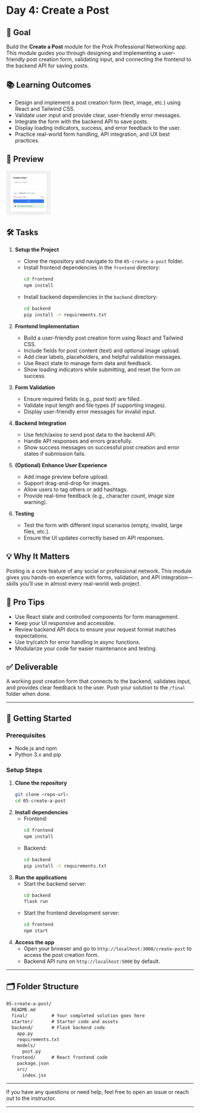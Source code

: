 # Day 4: Create a Post

## 🎯 Goal

Build the **Create a Post** module for the Prok Professional Networking app. This module guides you through designing and implementing a user-friendly post creation form, validating input, and connecting the frontend to the backend API for saving posts.

## 📚 Learning Outcomes

- Design and implement a post creation form (text, image, etc.) using React and Tailwind CSS.
- Validate user input and provide clear, user-friendly error messages.
- Integrate the form with the backend API to save posts.
- Display loading indicators, success, and error feedback to the user.
- Practice real-world form handling, API integration, and UX best practices.

## 📸 Preview

<img src="post.png" alt="Post Creation" width="120"/>

## 🛠️ Tasks

1. **Setup the Project**

   - Clone the repository and navigate to the `05-create-a-post` folder.
   - Install frontend dependencies in the `frontend` directory:
     ```bash
     cd frontend
     npm install
     ```
   - Install backend dependencies in the `backend` directory:
     ```bash
     cd backend
     pip install -r requirements.txt
     ```

2. **Frontend Implementation**

   - Build a user-friendly post creation form using React and Tailwind CSS.
   - Include fields for post content (text) and optional image upload.
   - Add clear labels, placeholders, and helpful validation messages.
   - Use React state to manage form data and feedback.
   - Show loading indicators while submitting, and reset the form on success.

3. **Form Validation**

   - Ensure required fields (e.g., post text) are filled.
   - Validate input length and file types (if supporting images).
   - Display user-friendly error messages for invalid input.

4. **Backend Integration**

   - Use fetch/axios to send post data to the backend API.
   - Handle API responses and errors gracefully.
   - Show success messages on successful post creation and error states if submission fails.

5. **(Optional) Enhance User Experience**

   - Add image preview before upload.
   - Support drag-and-drop for images.
   - Allow users to tag others or add hashtags.
   - Provide real-time feedback (e.g., character count, image size warning).

6. **Testing**
   - Test the form with different input scenarios (empty, invalid, large files, etc.).
   - Ensure the UI updates correctly based on API responses.

## 💡 Why It Matters

Posting is a core feature of any social or professional network. This module gives you hands-on experience with forms, validation, and API integration—skills you’ll use in almost every real-world web project.

## 🚀 Pro Tips

- Use React state and controlled components for form management.
- Keep your UI responsive and accessible.
- Review backend API docs to ensure your request format matches expectations.
- Use try/catch for error handling in async functions.
- Modularize your code for easier maintenance and testing.

## ✅ Deliverable

A working post creation form that connects to the backend, validates input, and provides clear feedback to the user. Push your solution to the `/final` folder when done.

---

## 🚀 Getting Started

### Prerequisites

- Node.js and npm
- Python 3.x and pip

### Setup Steps

1. **Clone the repository**
   ```bash
   git clone <repo-url>
   cd 05-create-a-post
   ```
2. **Install dependencies**
   - Frontend:
     ```bash
     cd frontend
     npm install
     ```
   - Backend:
     ```bash
     cd backend
     pip install -r requirements.txt
     ```
3. **Run the applications**
   - Start the backend server:
     ```bash
     cd backend
     flask run
     ```
   - Start the frontend development server:
     ```bash
     cd frontend
     npm start
     ```
4. **Access the app**
   - Open your browser and go to `http://localhost:3000/create-post` to access the post creation form.
   - Backend API runs on `http://localhost:5000` by default.

---

## 🗂️ Folder Structure

```
05-create-a-post/
  README.md
  final/         # Your completed solution goes here
  starter/       # Starter code and assets
  backend/       # Flask backend code
    app.py
    requirements.txt
    models/
      post.py
  frontend/      # React frontend code
    package.json
    src/
      index.jsx
```

---

If you have any questions or need help, feel free to open an issue or reach out to the instructor.

---
